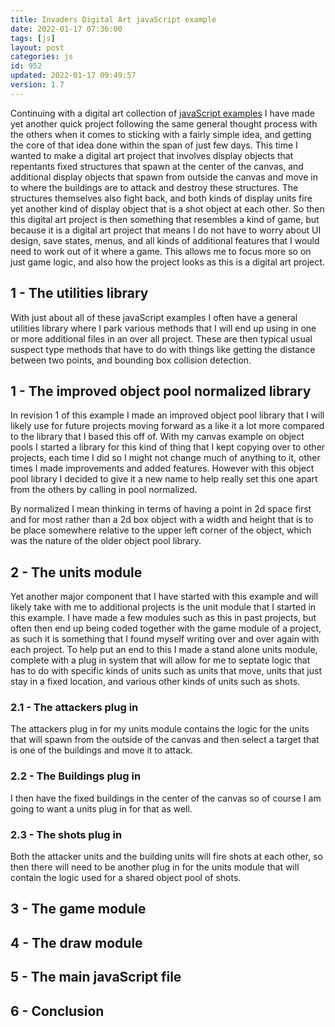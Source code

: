 ```yaml
---
title: Invaders Digital Art javaScript example
date: 2022-01-17 07:36:00
tags: [js]
layout: post
categories: js
id: 952
updated: 2022-01-17 09:49:57
version: 1.7
---
```


Continuing with a digital art collection of [javaScript examples](/2021/04/02/js-javascript-example/) I have made yet another quick project following the same general thought process with the others when it comes to sticking with a fairly simple idea, and getting the core of that idea done within the span of just few days. This time I wanted to make a digital art project that involves display objects that repentants fixed structures that spawn at the center of the canvas, and additional display objects that spawn from outside the canvas and move in to where the buildings are to attack and destroy these structures. The structures themselves also fight back, and both kinds of display units fire yet another kind of display object that is a shot object at each other. So then this digital art project is then something that resembles a kind of game, but because it is a digital art project that means I do not have to worry about UI design, save states, menus, and all kinds of additional features that I would need to work out of it where a game. This allows me to focus more so on just game logic, and also how the project looks as this is a digital art project.


<!-- more -->

## 1 - The utilities library

With just about all of these javaScript examples I often have a general utilities library where I park various methods that I will end up using in one or more additional files in an over all project. These are then typical usual suspect type methods that have to do with things like getting the distance between two points, and bounding box collision detection.

## 1 - The improved object pool normalized library

In revision 1 of this example I made an improved object pool library that I will likely use for future projects moving forward as a like it a lot more compared to the library that I based this off of. With my canvas example on object pools I started a library for this kind of thing that I kept copying over to other projects, each time I did so I might not change much of anything to it, other times I made improvements and added features. However with this object pool library I decided to give it a new name to help really set this one apart from the others by calling in pool normalized.

By normalized I mean thinking in terms of having a point in 2d space first and for most rather than a 2d box object with a width and height that is to be place somewhere relative to the upper left corner of the object, which was the nature of the older object pool library.

## 2 - The units module

Yet another major component that I have started with this example and will likely take with me to additional projects is the unit module that I started in this example. I have made a few modules such as this in past projects, but often then end up being coded together with the game module of a project, as such it is something that I found myself writing over and over again with each project. To help put an end to this I made a stand alone units module, complete with a plug in system that will allow for me to septate logic that has to do with specific kinds of units such as units that move, units that just stay in a fixed location, and various other kinds of units such as shots.

### 2.1 - The attackers plug in

The attackers plug in for my units module contains the logic for the units that will spawn from the outside of the canvas and then select a target that is one of the buildings and move it to attack.

### 2.2 - The Buildings plug in

I then have the fixed buildings in the center of the canvas so of course I am going to want a units plug in for that as well.

### 2.3 - The shots plug in

Both the attacker units and the building units will fire shots at each other, so then there will need to be another plug in for the units module that will contain the logic used for a shared object pool of shots.

## 3 - The game module

## 4 - The draw module

## 5 - The main javaScript file

## 6 - Conclusion

